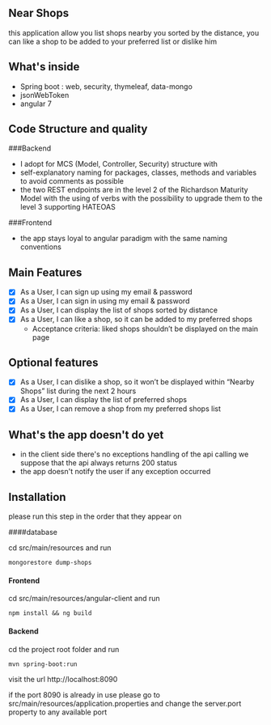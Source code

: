 Near Shops
--------------

this application allow you list shops nearby you sorted by the distance,
 you can like a shop to be added to your preferred list or dislike him 

What's inside
---------------
- Spring boot : web, security, thymeleaf, data-mongo
- jsonWebToken
- angular 7

Code Structure and quality
----------------
###Backend
- I adopt for MCS (Model, Controller, Security) structure with 
- self-explanatory naming for packages, classes, methods and variables to avoid comments as possible
- the two REST endpoints  are in the level 2 of the Richardson Maturity Model with the using of verbs with the possibility to upgrade them to the level 3 supporting HATEOAS


###Frontend

- the app stays loyal to angular paradigm with the same naming conventions



Main Features
---------------

- [x] As a User, I can sign up using my email & password
- [x] As a User, I can sign in using my email & password
- [x] As a User, I can display the list of shops sorted by distance
- [x] As a User, I can like a shop, so it can be added to my preferred shops
  - Acceptance criteria: liked shops shouldn’t be displayed on the main page

Optional features
---------------
- [x] As a User, I can dislike a shop, so it won’t be displayed within “Nearby Shops” list during the next 2 hours
- [x] As a User, I can display the list of preferred shops
- [x] As a User, I can remove a shop from my preferred shops list

What's the app doesn't do yet
-----------------------------
- in the client side there's no exceptions handling of the api calling we suppose that the api always returns 200 status
- the app doesn't notify the user if any exception occurred


Installation
-----------------
please run this step in the order that they appear on

####database

cd src/main/resources and run 
```
mongorestore dump-shops
```
#### Frontend
cd src/main/resources/angular-client and run
```
npm install && ng build
```

#### Backend
cd the project root folder and run 
```
mvn spring-boot:run
```

visit the url  http://localhost:8090

if the port 8090 is already in use please go to src/main/resources/application.properties and change the server.port property to any available port 
